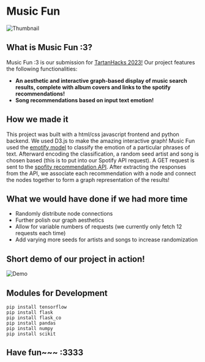 # Music Fun

![Thumbnail](https://i.imgur.com/gTq9Gpy.png)

## What is Music Fun :3?
Music Fun :3 is our submission for [TartanHacks 2023!](https://tartanhacks.com/) Our project features the following functionalities:
* **An aesthetic and interactive graph-based display of music search results, complete with album covers and links to the spotify recommendations!**
* **Song recommendations based on input text emotion!**


## How we made it
This project was built with a html/css javascript frontend and python backend. We used D3.js to make the amazing interactive graph! Music Fun used the [emotify model](https://github.com/orzymandias/emotify-model) to classify the emotion of a particular phrases of text. Afterward encoding the classification, a random seed artist and song is chosen based (this is to put into our Spotify API request). A GET request is sent to the [spofity recommendation API](https://developer.spotify.com/console/get-recommendations). After extracting the responses from the API, we associate each recommendation with a node and connect the nodes together to form a graph representation of the results!

## What we would have done if we had more time
* Randomly distribute node connections
* Further polish our graph aesthetics
* Allow for variable numbers of requests (we currently only fetch 12 requests each time)
* Add varying more seeds for artists and songs to increase randomization

## Short demo of our project in action!
![Demo](https://i.imgur.com/UAipupU.gif)

## Modules for Development
```
pip install tensorflow
pip install flask
pip install flask_co
pip install pandas
pip install numpy
pip install scikit
```

## Have fun~~~ :3333
